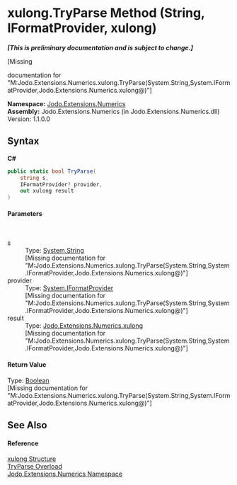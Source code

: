 # xulong.TryParse Method (String, IFormatProvider, xulong)
 _**\[This is preliminary documentation and is subject to change.\]**_

\[Missing <summary> documentation for "M:Jodo.Extensions.Numerics.xulong.TryParse(System.String,System.IFormatProvider,Jodo.Extensions.Numerics.xulong@)"\]

**Namespace:**&nbsp;<a href="N_Jodo_Extensions_Numerics">Jodo.Extensions.Numerics</a><br />**Assembly:**&nbsp;Jodo.Extensions.Numerics (in Jodo.Extensions.Numerics.dll) Version: 1.1.0.0

## Syntax

**C#**<br />
``` C#
public static bool TryParse(
	string s,
	IFormatProvider? provider,
	out xulong result
)
```


#### Parameters
&nbsp;<dl><dt>s</dt><dd>Type: <a href="https://docs.microsoft.com/dotnet/api/system.string" target="_blank" rel="noopener noreferrer">System.String</a><br />\[Missing <param name="s"/> documentation for "M:Jodo.Extensions.Numerics.xulong.TryParse(System.String,System.IFormatProvider,Jodo.Extensions.Numerics.xulong@)"\]</dd><dt>provider</dt><dd>Type: <a href="https://docs.microsoft.com/dotnet/api/system.iformatprovider" target="_blank" rel="noopener noreferrer">System.IFormatProvider</a><br />\[Missing <param name="provider"/> documentation for "M:Jodo.Extensions.Numerics.xulong.TryParse(System.String,System.IFormatProvider,Jodo.Extensions.Numerics.xulong@)"\]</dd><dt>result</dt><dd>Type: <a href="T_Jodo_Extensions_Numerics_xulong">Jodo.Extensions.Numerics.xulong</a><br />\[Missing <param name="result"/> documentation for "M:Jodo.Extensions.Numerics.xulong.TryParse(System.String,System.IFormatProvider,Jodo.Extensions.Numerics.xulong@)"\]</dd></dl>

#### Return Value
Type: <a href="https://docs.microsoft.com/dotnet/api/system.boolean" target="_blank" rel="noopener noreferrer">Boolean</a><br />\[Missing <returns> documentation for "M:Jodo.Extensions.Numerics.xulong.TryParse(System.String,System.IFormatProvider,Jodo.Extensions.Numerics.xulong@)"\]

## See Also


#### Reference
<a href="T_Jodo_Extensions_Numerics_xulong">xulong Structure</a><br /><a href="Overload_Jodo_Extensions_Numerics_xulong_TryParse">TryParse Overload</a><br /><a href="N_Jodo_Extensions_Numerics">Jodo.Extensions.Numerics Namespace</a><br />